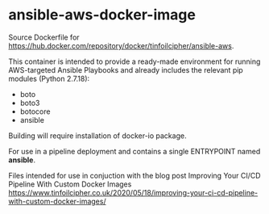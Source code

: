 # ansible-aws-docker-image

Source Dockerfile for https://hub.docker.com/repository/docker/tinfoilcipher/ansible-aws.

This container is intended to provide a ready-made environment for running AWS-targeted Ansible Playbooks and already includes the relevant pip modules (Python 2.7.18):

 * boto
 * boto3
 * botocore
 * ansible

Building will require installation of docker-io package.

For use in a pipeline deployment and contains a single ENTRYPOINT named **ansible**.

Files intended for use in conjuction with the blog post Improving Your CI/CD Pipeline With Custom Docker Images https://www.tinfoilcipher.co.uk/2020/05/18/improving-your-ci-cd-pipeline-with-custom-docker-images/
